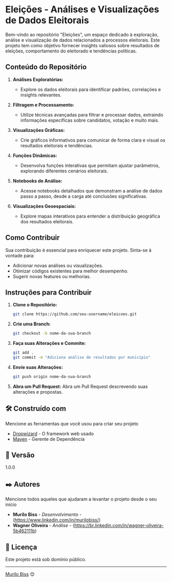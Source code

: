 # Eleições - Análises e Visualizações de Dados Eleitorais

Bem-vindo ao repositório "Eleições", um espaço dedicado à exploração, análise e visualização de dados relacionados a processos eleitorais. Este projeto tem como objetivo fornecer insights valiosos sobre resultados de eleições, comportamento do eleitorado e tendências políticas.

## Conteúdo do Repositório

1. **Análises Exploratórias:**
   - Explore os dados eleitorais para identificar padrões, correlações e insights relevantes.
  
2. **Filtragem e Processamento:**
   - Utilize técnicas avançadas para filtrar e processar dados, extraindo informações específicas sobre candidatos, votação e muito mais.

3. **Visualizações Gráficas:**
   - Crie gráficos informativos para comunicar de forma clara e visual os resultados eleitorais e tendências.

4. **Funções Dinâmicas:**
   - Desenvolva funções interativas que permitam ajustar parâmetros, explorando diferentes cenários eleitorais.

5. **Notebooks de Análise:**
   - Acesse notebooks detalhados que demonstram a análise de dados passo a passo, desde a carga até conclusões significativas.

6. **Visualizações Geoespaciais:**
   - Explore mapas interativos para entender a distribuição geográfica dos resultados eleitorais.

## Como Contribuir

Sua contribuição é essencial para enriquecer este projeto. Sinta-se à vontade para:

- Adicionar novas análises ou visualizações.
- Otimizar códigos existentes para melhor desempenho.
- Sugerir novas features ou melhorias.

## Instruções para Contribuir

1. **Clone o Repositório:**
   ```bash
   git clone https://github.com/seu-username/eleicoes.git

2. **Crie uma Branch:**
   ```bash
   git checkout -b nome-da-sua-branch   

3. **Faça suas Alterações e Commite:**
   ```bash
   git add .
   git commit -m "Adiciona análise de resultados por município"    

4. **Envie suas Alterações:**
   ```bash
   git push origin nome-da-sua-branch

4. **Abra um Pull Request:**
   Abra um Pull Request descrevendo suas alterações e propostas.


## 🛠️ Construído com

Mencione as ferramentas que você usou para criar seu projeto

* [Dropwizard](http://www.dropwizard.io/1.0.2/docs/) - O framework web usado
* [Maven](https://maven.apache.org/) - Gerente de Dependência

## 📌 Versão

1.0.0

## ✒️ Autores

Mencione todos aqueles que ajudaram a levantar o projeto desde o seu início

* **Murilo Biss** - *Desenvolvimento* - (https://www.linkedin.com/in/murilobiss/)
* **Wagner Oliveira** - *Análise* - (https://br.linkedin.com/in/wagner-oliveira-5b462111b)

## 📄 Licença

Este projeto está sob domínio público.

---
[Murilo Biss](https://www.linkedin.com/in/murilobiss/) 😊